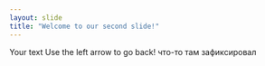 ```yaml
---
layout: slide
title: "Welcome to our second slide!"
---
```

Your text
Use the left arrow to go back!
что-то там зафиксировал
